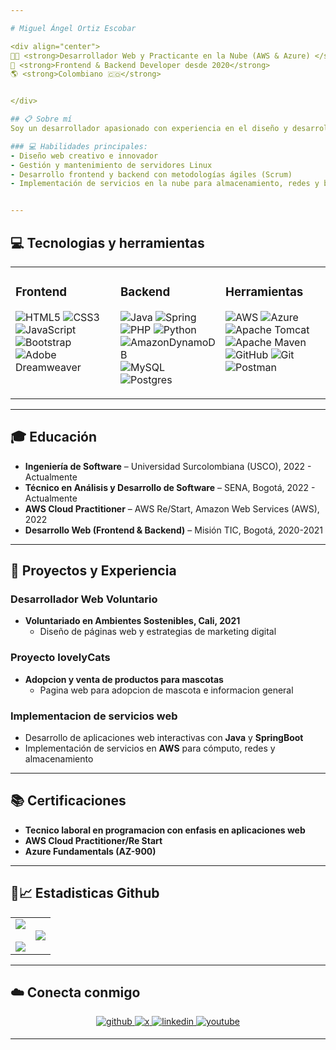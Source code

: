 ```yaml
---

# Miguel Ángel Ortiz Escobar  

<div align="center">
👨‍💻 <strong>Desarrollador Web y Practicante en la Nube (AWS & Azure) </strong>
🚀 <strong>Frontend & Backend Developer desde 2020</strong>
🌎 <strong>Colombiano 🇨🇴</strong>


</div>  

## 📋 Sobre mí  
Soy un desarrollador apasionado con experiencia en el diseño y desarrollo de páginas web, interfaces de usuario y soluciones basadas en la nube. Mi enfoque combina habilidades técnicas avanzadas con creatividad e innovación para entregar proyectos de alta calidad. Actualmente, desarrollo habilidades en **AWS**, **Azure** y **DevOps**, mientras profundizo en el diseño y análisis de software.  

### 💻 Habilidades principales:  
- Diseño web creativo e innovador  
- Gestión y mantenimiento de servidores Linux  
- Desarrollo frontend y backend con metodologías ágiles (Scrum)  
- Implementación de servicios en la nube para almacenamiento, redes y bases de datos  


---
```



##  💻 Tecnologias y herramientas   
<table><tr><td valign="top" width="33%">

### Frontend  
![HTML5](https://img.shields.io/badge/html5-%23E34F26.svg?style=for-the-badge&logo=html5&logoColor=white)
![CSS3](https://img.shields.io/badge/css3-%231572B6.svg?style=for-the-badge&logo=css3&logoColor=white) 
![JavaScript](https://img.shields.io/badge/javascript-%23323330.svg?style=for-the-badge&logo=javascript&logoColor=%23F7DF1E) 
![Bootstrap](https://img.shields.io/badge/bootstrap-%238511FA.svg?style=for-the-badge&logo=bootstrap&logoColor=white) 
![Adobe Dreamweaver](https://img.shields.io/badge/Adobe%20Dreamweaver-FF61F6.svg?style=for-the-badge&logo=Adobe%20Dreamweaver&logoColor=white)

</td><td valign="top" width="33%">

### Backend  
![Java](https://img.shields.io/badge/java-%23ED8B00.svg?style=for-the-badge&logo=openjdk&logoColor=white) 
![Spring](https://img.shields.io/badge/spring-%236DB33F.svg?style=for-the-badge&logo=spring&logoColor=white)
![PHP](https://img.shields.io/badge/php-%23777BB4.svg?style=for-the-badge&logo=php&logoColor=white) 
![Python](https://img.shields.io/badge/python-3670A0?style=for-the-badge&logo=python&logoColor=ffdd54) 
![AmazonDynamoDB](https://img.shields.io/badge/Amazon%20DynamoDB-4053D6?style=for-the-badge&logo=Amazon%20DynamoDB&logoColor=white) 
![MySQL](https://img.shields.io/badge/mysql-4479A1.svg?style=for-the-badge&logo=mysql&logoColor=white) 
![Postgres](https://img.shields.io/badge/postgres-%23316192.svg?style=for-the-badge&logo=postgresql&logoColor=white) 

</td><td valign="top" width="33%">

### Herramientas  
![AWS](https://img.shields.io/badge/AWS-%23FF9900.svg?style=for-the-badge&logo=amazon-aws&logoColor=white)
![Azure](https://img.shields.io/badge/azure-%230072C6.svg?style=for-the-badge&logo=microsoftazure&logoColor=white)
![Apache Tomcat](https://img.shields.io/badge/apache%20tomcat-%23F8DC75.svg?style=for-the-badge&logo=apache-tomcat&logoColor=black) 
![Apache Maven](https://img.shields.io/badge/Apache%20Maven-C71A36?style=for-the-badge&logo=Apache%20Maven&logoColor=white) 
![GitHub](https://img.shields.io/badge/github-%23121011.svg?style=for-the-badge&logo=github&logoColor=white) 
![Git](https://img.shields.io/badge/git-%23F05033.svg?style=for-the-badge&logo=git&logoColor=white) 
![Postman](https://img.shields.io/badge/Postman-FF6C37?style=for-the-badge&logo=postman&logoColor=white)

</td></tr></table>  


---


## 🎓 Educación  
- **Ingeniería de Software** – Universidad Surcolombiana (USCO), 2022 - Actualmente  
- **Técnico en Análisis y Desarrollo de Software** – SENA, Bogotá, 2022 - Actualmente  
- **AWS Cloud Practitioner** – AWS Re/Start, Amazon Web Services (AWS), 2022  
- **Desarrollo Web (Frontend & Backend)** – Misión TIC, Bogotá, 2020-2021  


---


## 🚀 Proyectos y Experiencia  

### **Desarrollador Web Voluntario**  
- **Voluntariado en Ambientes Sostenibles, Cali, 2021**  
  - Diseño de páginas web y estrategias de marketing digital  

### **Proyecto lovelyCats**  
- **Adopcion y venta de productos para mascotas**  
  - Pagina web para adopcion de mascota e informacion general 

### **Implementacion de servicios web**  
- Desarrollo de aplicaciones web interactivas con **Java** y **SpringBoot**  
- Implementación de servicios en **AWS** para cómputo, redes y almacenamiento  


---


## 📚 Certificaciones   
- **Tecnico laboral en programacion con enfasis en aplicaciones web**
- **AWS Cloud Practitioner/Re Start**  
- **Azure Fundamentals (AZ-900)**
  

---


## 🏅📈 Estadisticas Github  

<p align="center">
  <!--- stats (start) -->
<table align="center">
<tr border="none">
<td width="50%" align="center">
  
  <img  align="center"  src="https://github-readme-stats.vercel.app/api?username=MiguelOrtiz11&theme=shades-of-purple&hide_border=true&include_all_commits=false&count_private=false" />
  <br></br>
  <img  src="https://github-readme-streak-stats.herokuapp.com/?user=MiguelOrtiz11&theme=shades-of-purple&hide_border=true" /> 
</td>

<td width="50%" align="center">

  <img  align="center"  src="https://github-readme-stats.vercel.app/api/top-langs/?username=MiguelOrtiz11&theme=shades-of-purple&hide_border=true&include_all_commits=false&count_private=false&layout=compact"/>
  
  </td>
</tr>
</table>
</p>

  
---


##  ☁️ Conecta conmigo
 <div align="center">
  <a href="https://github.com/MiguelOrtiz11" target="_blank">
  <img src=https://img.shields.io/badge/github-%2324292e.svg?&style=for-the-badge&logo=github&logoColor=white alt=github style="margin-bottom: 5px;" />
  </a>
  <a href="https://x.com/miguel_ortiz_13" target="_blank">
  <img src=https://img.shields.io/badge/X-black.svg?&style=for-the-badge&logo=X&logoColor=white alt=x style="margin-bottom: 5px;" />
  </a>
  <a href="https://linkedin.com/in/miguel-ortiz13" target="_blank">
  <img src=https://img.shields.io/badge/linkedin-%231E77B5.svg?&style=for-the-badge&logo=linkedin&logoColor=white alt=linkedin style="margin-bottom: 5px;" />
  </a>
  <a href="https://youtube.com/@miguelldev" target="_blank">
  <img src=https://img.shields.io/badge/YouTube-%23FF0000.svg?&style=for-the-badge&logo=youtube&logoColor=white alt=youtube style="margin-bottom: 5px;" />
  </a>
  </div>  

  
---

